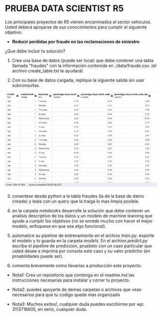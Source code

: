 # PRUEBA DATA SCIENTIST R5 #

Los principales proyectos de R5 vienen encaminados al sector vehiculos. Usted deberá apoyarse de sus conocimientos para cumplir el siguiente objetivo:

* **Reducir perdidas por fraude en las reclamaciones de siniestro**

¿Que debe incluir tu solución?

1) Cree una base de datos (puede ser local) que debe contener una tabla llamada "fraudes" con la información contenida en ./data/fraude.csv. (el archivo create_table.txt te ayudará)

2) Con su base de datos cargada, replique la siguente salida sin usar subconsultas.

![Salidaesperada](./data/salida_esperada.png)

3) conectese desde python a la tabla fraudes (la de la base de datos creada) y leala con un query que la traiga lo mas limpia posible.

4) en la carpeta *notebooks* desarrolle la solución que debe contener un analisis descriptivo de los datos y un modelo de machine learning que ayude a cumplir los objetivos (no se enrede mucho con hacer el mejor modelo, enfoquese en que sea algo funcional).

5) automatice su pipeline de entrenamiento en el archivo *train.py*. exporte el modelo y lo guarda en la carpeta *models*. En el archivo *predict.py* escriba el pipeline de prediccion, pruebelo con un caso particular que usted desee e imprima por consola este caso y su valor predicho (en proabilidades puede ser).

6) comenta brevemente como llevarias a producción este proyecto.

* Nota1: Crea un repositorio que contenga en el readme.md las instrucciones necesarias para instalar y correr tu proyecto.

* Nota2: puedes apoyarte de demas carpetas o archivos que veas necesarios para que tu codigo quede mas organizado

* Nota3: Muchos exitos!, cualquier duda puedes escribirme por wp: 3113716605, en serio, cualquier duda.
